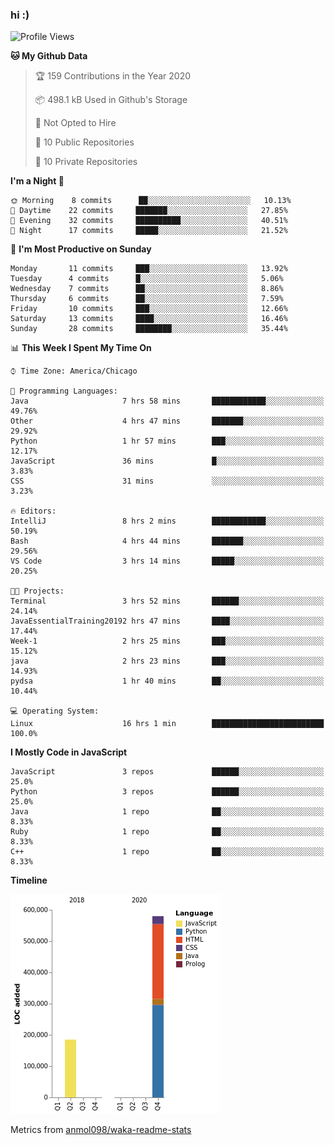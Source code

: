 ### hi :)

<!--START_SECTION:waka-->
![Profile Views](http://img.shields.io/badge/Profile%20Views-0-blue)

**🐱 My Github Data** 

> 🏆 159 Contributions in the Year 2020
 > 
> 📦 498.1 kB Used in Github's Storage 
 > 
> 🚫 Not Opted to Hire
 > 
> 📜 10 Public Repositories 
 > 
> 🔑 10 Private Repositories  
 > 
**I'm a Night 🦉** 

```text
🌞 Morning    8 commits      ██░░░░░░░░░░░░░░░░░░░░░░░   10.13% 
🌆 Daytime    22 commits     ███████░░░░░░░░░░░░░░░░░░   27.85% 
🌃 Evening    32 commits     ██████████░░░░░░░░░░░░░░░   40.51% 
🌙 Night      17 commits     █████░░░░░░░░░░░░░░░░░░░░   21.52%

```
📅 **I'm Most Productive on Sunday** 

```text
Monday       11 commits     ███░░░░░░░░░░░░░░░░░░░░░░   13.92% 
Tuesday      4 commits      █░░░░░░░░░░░░░░░░░░░░░░░░   5.06% 
Wednesday    7 commits      ██░░░░░░░░░░░░░░░░░░░░░░░   8.86% 
Thursday     6 commits      ██░░░░░░░░░░░░░░░░░░░░░░░   7.59% 
Friday       10 commits     ███░░░░░░░░░░░░░░░░░░░░░░   12.66% 
Saturday     13 commits     ████░░░░░░░░░░░░░░░░░░░░░   16.46% 
Sunday       28 commits     ████████░░░░░░░░░░░░░░░░░   35.44%

```


📊 **This Week I Spent My Time On** 

```text
⌚︎ Time Zone: America/Chicago

💬 Programming Languages: 
Java                     7 hrs 58 mins       ████████████░░░░░░░░░░░░░   49.76% 
Other                    4 hrs 47 mins       ███████░░░░░░░░░░░░░░░░░░   29.92% 
Python                   1 hr 57 mins        ███░░░░░░░░░░░░░░░░░░░░░░   12.17% 
JavaScript               36 mins             █░░░░░░░░░░░░░░░░░░░░░░░░   3.83% 
CSS                      31 mins             ░░░░░░░░░░░░░░░░░░░░░░░░░   3.23%

🔥 Editors: 
IntelliJ                 8 hrs 2 mins        ████████████░░░░░░░░░░░░░   50.19% 
Bash                     4 hrs 44 mins       ███████░░░░░░░░░░░░░░░░░░   29.56% 
VS Code                  3 hrs 14 mins       █████░░░░░░░░░░░░░░░░░░░░   20.25%

🐱‍💻 Projects: 
Terminal                 3 hrs 52 mins       ██████░░░░░░░░░░░░░░░░░░░   24.14% 
JavaEssentialTraining20192 hrs 47 mins       ████░░░░░░░░░░░░░░░░░░░░░   17.44% 
Week-1                   2 hrs 25 mins       ███░░░░░░░░░░░░░░░░░░░░░░   15.12% 
java                     2 hrs 23 mins       ███░░░░░░░░░░░░░░░░░░░░░░   14.93% 
pydsa                    1 hr 40 mins        ██░░░░░░░░░░░░░░░░░░░░░░░   10.44%

💻 Operating System: 
Linux                    16 hrs 1 min        █████████████████████████   100.0%

```

**I Mostly Code in JavaScript** 

```text
JavaScript               3 repos             ██████░░░░░░░░░░░░░░░░░░░   25.0% 
Python                   3 repos             ██████░░░░░░░░░░░░░░░░░░░   25.0% 
Java                     1 repo              ██░░░░░░░░░░░░░░░░░░░░░░░   8.33% 
Ruby                     1 repo              ██░░░░░░░░░░░░░░░░░░░░░░░   8.33% 
C++                      1 repo              ██░░░░░░░░░░░░░░░░░░░░░░░   8.33%

```


**Timeline**

![Chart not found](https://raw.githubusercontent.com/JerryTeng01/JerryTeng01/master/charts/bar_graph.png) 


<!--END_SECTION:waka-->

Metrics from [anmol098/waka-readme-stats](https://github.com/anmol098/waka-readme-stats)